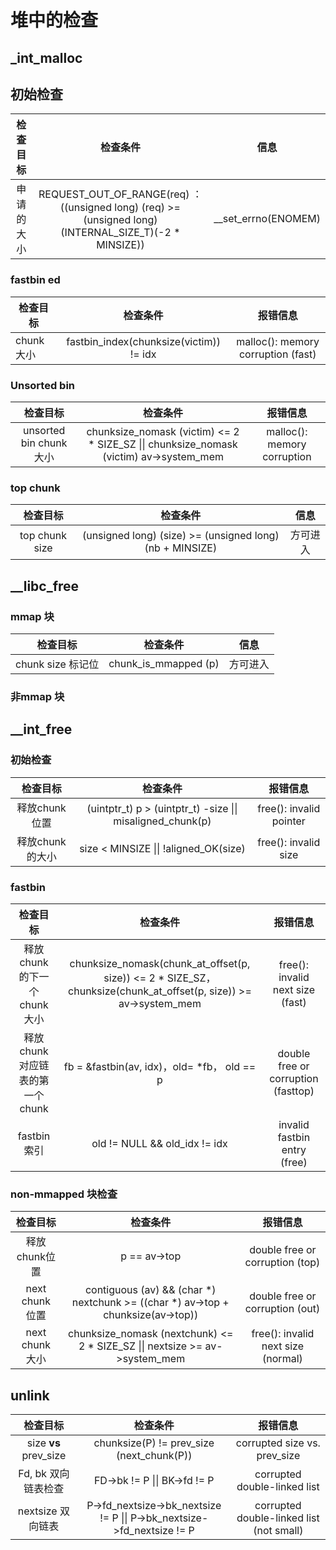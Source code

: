 # 堆中的检查

## _int_malloc

## 初始检查

| 检查目标  |                   检查条件                   |         信息          |
| :---: | :--------------------------------------: | :-----------------: |
| 申请的大小 | REQUEST_OUT_OF_RANGE(req) ：((unsigned long) (req) >= (unsigned long) (INTERNAL_SIZE_T)(-2 * MINSIZE)) | __set_errno(ENOMEM) |

### fastbin ed

| 检查目标     |                  检查条件                   |                报错信息                |
| -------- | :-------------------------------------: | :--------------------------------: |
| chunk 大小 | fastbin_index(chunksize(victim)) != idx | malloc(): memory corruption (fast) |

### Unsorted bin

|         检查目标          |                   检查条件                   |            报错信息             |
| :-------------------: | :--------------------------------------: | :-------------------------: |
| unsorted bin chunk 大小 | chunksize_nomask (victim) <= 2 * SIZE_SZ \|\| chunksize_nomask (victim)  av->system_mem | malloc(): memory corruption |



### top chunk

|      检查目标      |                   检查条件                   |  信息  |
| :------------: | :--------------------------------------: | :--: |
| top chunk size | (unsigned long) (size) >= (unsigned long) (nb + MINSIZE) | 方可进入 |



## __libc_free

### mmap 块

|      检查目标      |         检查条件         |  信息  |
| :------------: | :------------------: | :--: |
| chunk size 标记位 | chunk_is_mmapped (p) | 方可进入 |

### 非mmap 块

## __int_free

### 初始检查

|    检查目标    |                   检查条件                   |          报错信息           |
| :--------: | :--------------------------------------: | :---------------------: |
| 释放chunk位置  | (uintptr_t) p > (uintptr_t) -size \|\| misaligned_chunk(p) | free(): invalid pointer |
| 释放chunk的大小 |  size < MINSIZE \|\| !aligned_OK(size)   |  free(): invalid size   |

### fastbin

|         检查目标          |                   检查条件                   |                报错信息                 |
| :-------------------: | :--------------------------------------: | :---------------------------------: |
|  释放chunk的下一个chunk大小   | chunksize_nomask(chunk_at_offset(p, size)) <= 2 * SIZE_SZ， chunksize(chunk_at_offset(p, size)) >= av->system_mem |  free(): invalid next size (fast)   |
| 释放 chunk对应链表的第一个chunk | fb = &fastbin(av, idx)，old= *fb， old == p | double free or corruption (fasttop) |
|       fastbin索引       |      old != NULL && old_idx != idx       |    invalid fastbin entry (free)     |

### non-mmapped 块检查

|     检查目标      |                   检查条件                   |                报错信息                |
| :-----------: | :--------------------------------------: | :--------------------------------: |
|   释放chunk位置   |               p == av->top               |  double free or corruption (top)   |
| next chunk 位置 | contiguous (av) && (char *) nextchunk  >= ((char *) av->top + chunksize(av->top)) |  double free or corruption (out)   |
| next chunk 大小 | chunksize_nomask (nextchunk) <= 2 * SIZE_SZ \|\|  nextsize >= av->system_mem | free(): invalid next size (normal) |



#### 

## unlink

|         检查目标          |                   检查条件                   |                   报错信息                   |
| :-------------------: | :--------------------------------------: | :--------------------------------------: |
| size **vs** prev_size | chunksize(P) != prev_size (next_chunk(P)) |       corrupted size vs. prev_size       |
|     Fd, bk 双向链表检查     |       FD->bk != P \|\| BK->fd != P       |       corrupted double-linked list       |
|     nextsize 双向链表     | P->fd_nextsize->bk_nextsize != P \|\| P->bk_nextsize->fd_nextsize != P | corrupted double-linked list (not small) |

